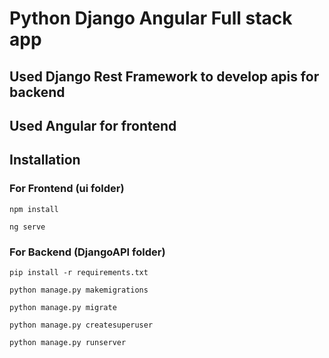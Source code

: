 # Python Django Angular Full stack app

## Used Django Rest Framework to develop apis for backend

## Used Angular for frontend

## Installation

### For Frontend (ui folder)

```
npm install

ng serve

```

### For Backend (DjangoAPI folder)

```
pip install -r requirements.txt

python manage.py makemigrations

python manage.py migrate

python manage.py createsuperuser

python manage.py runserver


```
